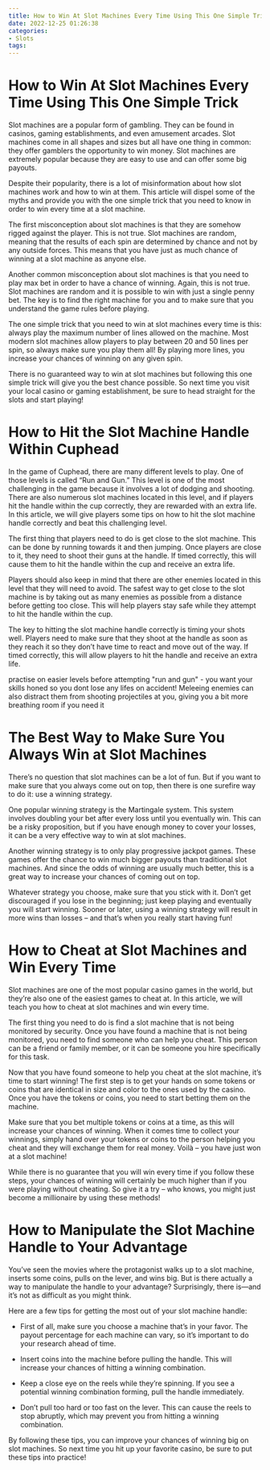 ```yaml
---
title: How to Win At Slot Machines Every Time Using This One Simple Trick
date: 2022-12-25 01:26:38
categories:
- Slots
tags:
---
```



#  How to Win At Slot Machines Every Time Using This One Simple Trick

Slot machines are a popular form of gambling. They can be found in casinos, gaming establishments, and even amusement arcades. Slot machines come in all shapes and sizes but all have one thing in common: they offer gamblers the opportunity to win money. Slot machines are extremely popular because they are easy to use and can offer some big payouts.

Despite their popularity, there is a lot of misinformation about how slot machines work and how to win at them. This article will dispel some of the myths and provide you with the one simple trick that you need to know in order to win every time at a slot machine.

The first misconception about slot machines is that they are somehow rigged against the player. This is not true. Slot machines are random, meaning that the results of each spin are determined by chance and not by any outside forces. This means that you have just as much chance of winning at a slot machine as anyone else.

Another common misconception about slot machines is that you need to play max bet in order to have a chance of winning. Again, this is not true. Slot machines are random and it is possible to win with just a single penny bet. The key is to find the right machine for you and to make sure that you understand the game rules before playing.

The one simple trick that you need to win at slot machines every time is this: always play the maximum number of lines allowed on the machine. Most modern slot machines allow players to play between 20 and 50 lines per spin, so always make sure you play them all! By playing more lines, you increase your chances of winning on any given spin.

There is no guaranteed way to win at slot machines but following this one simple trick will give you the best chance possible. So next time you visit your local casino or gaming establishment, be sure to head straight for the slots and start playing!

#  How to Hit the Slot Machine Handle Within Cuphead

In the game of Cuphead, there are many different levels to play. One of those levels is called “Run and Gun.” This level is one of the most challenging in the game because it involves a lot of dodging and shooting. There are also numerous slot machines located in this level, and if players hit the handle within the cup correctly, they are rewarded with an extra life. In this article, we will give players some tips on how to hit the slot machine handle correctly and beat this challenging level.

The first thing that players need to do is get close to the slot machine. This can be done by running towards it and then jumping. Once players are close to it, they need to shoot their guns at the handle. If timed correctly, this will cause them to hit the handle within the cup and receive an extra life.

Players should also keep in mind that there are other enemies located in this level that they will need to avoid. The safest way to get close to the slot machine is by taking out as many enemies as possible from a distance before getting too close. This will help players stay safe while they attempt to hit the handle within the cup.

The key to hitting the slot machine handle correctly is timing your shots well. Players need to make sure that they shoot at the handle as soon as they reach it so they don’t have time to react and move out of the way. If timed correctly, this will allow players to hit the handle and receive an extra life.

 practise on easier levels before attempting "run and gun" - you want your skills honed so you dont lose any lifes on accident!
 Meleeing enemies can also distract them from shooting projectiles at you, giving you a bit more breathing room if you need it

#  The Best Way to Make Sure You Always Win at Slot Machines

There’s no question that slot machines can be a lot of fun. But if you want to make sure that you always come out on top, then there is one surefire way to do it: use a winning strategy.

One popular winning strategy is the Martingale system. This system involves doubling your bet after every loss until you eventually win. This can be a risky proposition, but if you have enough money to cover your losses, it can be a very effective way to win at slot machines.

Another winning strategy is to only play progressive jackpot games. These games offer the chance to win much bigger payouts than traditional slot machines. And since the odds of winning are usually much better, this is a great way to increase your chances of coming out on top.

Whatever strategy you choose, make sure that you stick with it. Don’t get discouraged if you lose in the beginning; just keep playing and eventually you will start winning. Sooner or later, using a winning strategy will result in more wins than losses – and that’s when you really start having fun!

#  How to Cheat at Slot Machines and Win Every Time

Slot machines are one of the most popular casino games in the world, but they’re also one of the easiest games to cheat at. In this article, we will teach you how to cheat at slot machines and win every time.

The first thing you need to do is find a slot machine that is not being monitored by security. Once you have found a machine that is not being monitored, you need to find someone who can help you cheat. This person can be a friend or family member, or it can be someone you hire specifically for this task.

Now that you have found someone to help you cheat at the slot machine, it’s time to start winning! The first step is to get your hands on some tokens or coins that are identical in size and color to the ones used by the casino. Once you have the tokens or coins, you need to start betting them on the machine.

Make sure that you bet multiple tokens or coins at a time, as this will increase your chances of winning. When it comes time to collect your winnings, simply hand over your tokens or coins to the person helping you cheat and they will exchange them for real money. Voilà – you have just won at a slot machine!

While there is no guarantee that you will win every time if you follow these steps, your chances of winning will certainly be much higher than if you were playing without cheating. So give it a try – who knows, you might just become a millionaire by using these methods!

#  How to Manipulate the Slot Machine Handle to Your Advantage

You’ve seen the movies where the protagonist walks up to a slot machine, inserts some coins, pulls on the lever, and wins big. But is there actually a way to manipulate the handle to your advantage? Surprisingly, there is—and it’s not as difficult as you might think.

Here are a few tips for getting the most out of your slot machine handle:

- First of all, make sure you choose a machine that’s in your favor. The payout percentage for each machine can vary, so it’s important to do your research ahead of time.

- Insert coins into the machine before pulling the handle. This will increase your chances of hitting a winning combination.

- Keep a close eye on the reels while they’re spinning. If you see a potential winning combination forming, pull the handle immediately.

- Don’t pull too hard or too fast on the lever. This can cause the reels to stop abruptly, which may prevent you from hitting a winning combination.

By following these tips, you can improve your chances of winning big on slot machines. So next time you hit up your favorite casino, be sure to put these tips into practice!